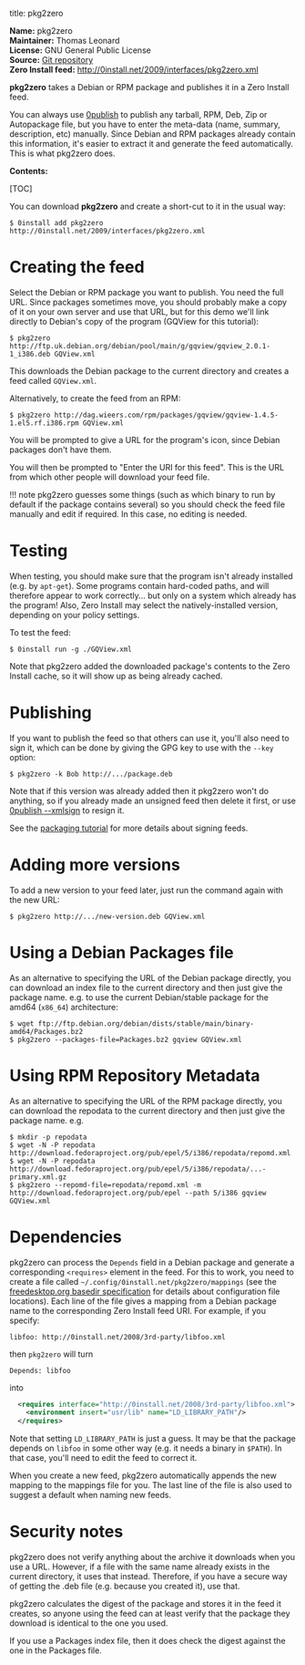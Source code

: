 title: pkg2zero

**Name:** pkg2zero  
**Maintainer:** Thomas Leonard  
**License:** GNU General Public License  
**Source:** [Git repository](http://repo.or.cz/w/deb2zero.git)  
**Zero Install feed:** <http://0install.net/2009/interfaces/pkg2zero.xml>

**pkg2zero** takes a Debian or RPM package and publishes it in a Zero Install feed.

You can always use [0publish](0publish.md) to publish any tarball, RPM, Deb, Zip or Autopackage file, but you have to enter the meta-data (name, summary, description, etc) manually. Since Debian and RPM packages already contain this information, it's easier to extract it and generate the feed automatically. This is what pkg2zero does.

**Contents:**

[TOC]

You can download **pkg2zero** and create a short-cut to it in the usual way:

```shell
$ 0install add pkg2zero http://0install.net/2009/interfaces/pkg2zero.xml
```

# Creating the feed

Select the Debian or RPM package you want to publish. You need the full URL. Since packages sometimes move, you should probably make a copy of it on your own server and use that URL, but for this demo we'll link directly to Debian's copy of the program (GQView for this tutorial):

```shell
$ pkg2zero http://ftp.uk.debian.org/debian/pool/main/g/gqview/gqview_2.0.1-1_i386.deb GQView.xml
```

This downloads the Debian package to the current directory and creates a feed called `GQView.xml`.

Alternatively, to create the feed from an RPM:

```shell
$ pkg2zero http://dag.wieers.com/rpm/packages/gqview/gqview-1.4.5-1.el5.rf.i386.rpm GQView.xml
```

You will be prompted to give a URL for the program's icon, since Debian packages don't have them.

You will then be prompted to "Enter the URI for this feed". This is the URL from which other people will download your feed file.

!!! note
    pkg2zero guesses some things (such as which binary to run by default if the package contains several) so you should check the feed file manually and edit if required. In this case, no editing is needed.

# Testing

When testing, you should make sure that the program isn't already installed (e.g. by `apt-get`). Some programs contain hard-coded paths, and will therefore appear to work correctly... but only on a system which already has the program! Also, Zero Install may select the natively-installed version, depending on your policy settings.

To test the feed:

```shell
$ 0install run -g ./GQView.xml
```

Note that pkg2zero added the downloaded package's contents to the Zero Install cache, so it will show up as being already cached.

# Publishing

If you want to publish the feed so that others can use it, you'll also need to sign it, which can be done by giving the GPG key to use with the `--key` option:

```shell
$ pkg2zero -k Bob http://.../package.deb
```

Note that if this version was already added then it pkg2zero won't do anything, so if you already made an unsigned feed then delete it first, or use [0publish --xmlsign](0publish.md) to resign it.

See the [packaging tutorial](../packaging/index.md) for more details about signing feeds.

# Adding more versions

To add a new version to your feed later, just run the command again with the new URL:

```shell
$ pkg2zero http://.../new-version.deb GQView.xml
```

# Using a Debian Packages file

As an alternative to specifying the URL of the Debian package directly, you can download an index file to the current directory and then just give the package name. e.g. to use the current Debian/stable package for the amd64 (`x86_64`) architecture:

```shell
$ wget ftp://ftp.debian.org/debian/dists/stable/main/binary-amd64/Packages.bz2
$ pkg2zero --packages-file=Packages.bz2 gqview GQView.xml
```

# Using RPM Repository Metadata

As an alternative to specifying the URL of the RPM package directly, you can download the repodata to the current directory and then just give the package name. e.g.

```shell
$ mkdir -p repodata
$ wget -N -P repodata http://download.fedoraproject.org/pub/epel/5/i386/repodata/repomd.xml
$ wget -N -P repodata http://download.fedoraproject.org/pub/epel/5/i386/repodata/...-primary.xml.gz
$ pkg2zero --repomd-file=repodata/repomd.xml -m http://download.fedoraproject.org/pub/epel --path 5/i386 gqview GQView.xml
```

# Dependencies

pkg2zero can process the `Depends` field in a Debian package and generate a corresponding `<requires>` element in the feed. For this to work, you need to create a file called `~/.config/0install.net/pkg2zero/mappings` (see the [freedesktop.org basedir specification](http://www.freedesktop.org/wiki/Specifications/basedir-spec) for details about configuration file locations). Each line of the file gives a mapping from a Debian package name to the corresponding Zero Install feed URI. For example, if you specify:

```
libfoo: http://0install.net/2008/3rd-party/libfoo.xml
```

then `pkg2zero` will turn

```
Depends: libfoo
```

into

```xml
  <requires interface="http://0install.net/2008/3rd-party/libfoo.xml">
    <environment insert="usr/lib" name="LD_LIBRARY_PATH"/>
  </requires>
```

Note that setting `LD_LIBRARY_PATH` is just a guess. It may be that the package depends on `libfoo` in some other way (e.g. it needs a binary in `$PATH`). In that case, you'll need to edit the feed to correct it.

When you create a new feed, pkg2zero automatically appends the new mapping to the mappings file for you. The last line of the file is also used to suggest a default when naming new feeds.

# Security notes

pkg2zero does not verify anything about the archive it downloads when you use a URL. However, if a file with the same name already exists in the current directory, it uses that instead. Therefore, if you have a secure way of getting the .deb file (e.g. because you created it), use that.

pkg2zero calculates the digest of the package and stores it in the feed it creates, so anyone using the feed can at least verify that the package they download is identical to the one you used.

If you use a Packages index file, then it does check the digest against the one in the Packages file.
